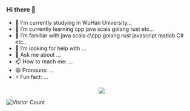 ### Hi there 👋

<!--
**For-December/For-December** is a ✨ _special_ ✨ repository because its `README.md` (this file) appears on your GitHub profile.

Here are some ideas to get you started:

- 🔭 I’m currently working on ...
- 🌱 I’m currently learning ...
- 👯 I’m looking to collaborate on ...
- 🤔 I’m looking for help with ...
- 💬 Ask me about ...
- 📫 How to reach me: ...
- 😄 Pronouns: ...
- ⚡ Fun fact: ...
-->

<!-- - 🔭 I’m currently working on Netife... -->
- 🏫 I'm currently studying in WuHan University...
- 🌱 I’m currently learning cpp java scala golang rust etc...
- 👯 I’m familiar with java scala c\cpp golang rust javascript matlab C# etc...
- 🤔 I’m looking for help with ...
- 💬 Ask me about ...
- 📫 How to reach me: ...
- 😄 Pronouns: ...
- ⚡ Fun fact: ...

<!-- [![Top Langs](https://github-readme-stats.vercel.app/api/top-langs/?username=For-December)](https://github.com/For-December/)-->
<div align="center"> <img src="https://github-readme-stats.vercel.app/api/top-langs/?username=For-December&hide_title=true&hide_border=true&layout=compact&langs_count=6&text_color=000&icon_color=fff&bg_color=0,52fa5a,4dfcff,c64dff&theme=graywhite" /> </div>

![Visitor Count](https://profile-counter.glitch.me/all-smile/count.svg)
